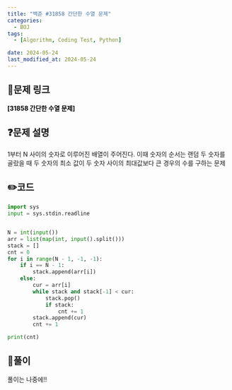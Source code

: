 ```yaml
---
title: "백준 #31858 간단한 수열 문제"
categories:
  - BOJ
tags:
  - [Algorithm, Coding Test, Python]

date: 2024-05-24
last_modified_at: 2024-05-24
---
```


## :link:문제 링크

<a href="https://www.acmicpc.net/problem/31858" style="text-decoration:none; color:black; font-weight:bold" target="_blank">[31858 간단한 수열 문제]</a>

## :question:문제 설명

1부터 N 사이의 숫자로 이루어진 배열이 주어진다. 이때 숫자의 순서는 랜덤
두 숫자를 골랐을 때 두 숫자의 최소 값이 두 숫자 사이의 최대값보다 큰 경우의 수를 구하는 문제

## :pencil2:코드

```python
import sys
input = sys.stdin.readline


N = int(input())
arr = list(map(int, input().split()))
stack = []
cnt = 0
for i in range(N - 1, -1, -1):
    if i == N - 1:
        stack.append(arr[i])
    else:
        cur = arr[i]
        while stack and stack[-1] < cur:
            stack.pop()
            if stack:
                cnt += 1
        stack.append(cur)
        cnt += 1

print(cnt)
```

## :memo:풀이

풀이는 나중에!!
